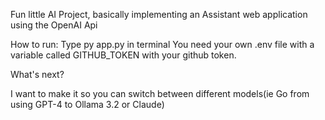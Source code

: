 Fun little AI Project, basically implementing an Assistant web application using the OpenAI Api

How to run:
Type py app.py in terminal
You need your own .env file with a variable called GITHUB_TOKEN with your github token.

What's next?

I want to make it so you can switch between different models(ie Go from using GPT-4 to Ollama 3.2 or Claude)
